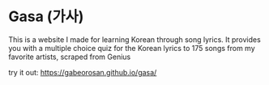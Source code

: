 # Gasa (가사) 
This is a website I made for learning Korean through song lyrics.
It provides you with a multiple choice quiz for the Korean lyrics to 175 songs from my favorite artists, scraped from Genius

try it out: https://gabeorosan.github.io/gasa/


